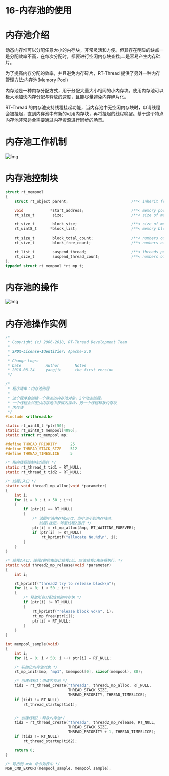 # 16-内存池的使用

# 内存池介绍

动态内存堆可以分配任意大小的内存块，非常灵活和方便。但其存在明显的缺点一是分配效率不高，在每次分配时，都要进行空闲内存块查找;二是容易产生内存碎片。

为了提高内存分配的效率，并且避免内存碎片，RT-Thread 提供了另外一种内存管理方法:内存池(Memory Pool)

内存池是一种内存分配方式，用于分配大量大小相同的小内存块。使用内存池可以极大地加快内存分配与释放的速度，且能尽量避免内存碎片化。

RT-Thread 的内存池支持线程挂起功能，当内存池中无空闲内存块时，申请线程会被挂起，直到内存池中有新的可用内存块，再将挂起的线程唤醒。基于这个特点内存池非常适合需要通过内存资源进行同步的场景。

# 内存池工作机制


![Img](/00-嵌入式软件工程师/05-RT_Thread/02-RT_Thread官方入门教程/16-内存池的使用/FILES/16-内存池的使用.md/img-20230421213648.png)


# 内存池控制块

```C
struct rt_mempool
{
    struct rt_object parent;                            /**< inherit from rt_object */

    void            *start_address;                     /**< memory pool start */
    rt_size_t        size;                              /**< size of memory pool */

    rt_size_t        block_size;                        /**< size of memory blocks */
    rt_uint8_t      *block_list;                        /**< memory blocks list */

    rt_size_t        block_total_count;                 /**< numbers of memory block */
    rt_size_t        block_free_count;                  /**< numbers of free memory block */

    rt_list_t        suspend_thread;                    /**< threads pended on this resource */
    rt_size_t        suspend_thread_count;              /**< numbers of thread pended on this resource */
};
typedef struct rt_mempool *rt_mp_t;
```


# 内存池的操作

![Img](/00-嵌入式软件工程师/05-RT_Thread/02-RT_Thread官方入门教程/16-内存池的使用/FILES/16-内存池的使用.md/img-20230421214239.png)


# 内存池操作实例

```C
/* 
 * Copyright (c) 2006-2018, RT-Thread Development Team 
 * 
 * SPDX-License-Identifier: Apache-2.0 
 * 
 * Change Logs: 
 * Date           Author       Notes 
 * 2018-08-24     yangjie      the first version 
 */ 

/*
 * 程序清单：内存池例程
 *
 * 这个程序会创建一个静态的内存池对象，2个动态线程。
 * 一个线程会试图从内存池中获得内存块，另一个线程释放内存块
 * 内存块
 */
#include <rtthread.h>

static rt_uint8_t *ptr[50];
static rt_uint8_t mempool[4096];
static struct rt_mempool mp;

#define THREAD_PRIORITY      25
#define THREAD_STACK_SIZE    512
#define THREAD_TIMESLICE     5

/* 指向线程控制块的指针 */
static rt_thread_t tid1 = RT_NULL;
static rt_thread_t tid2 = RT_NULL;

/* 线程1入口 */
static void thread1_mp_alloc(void *parameter)
{
    int i;
    for (i = 0 ; i < 50 ; i++)
    {
        if (ptr[i] == RT_NULL)
        {
            /* 试图申请内存块50次，当申请不到内存块时，
               线程1挂起，转至线程2运行 */
            ptr[i] = rt_mp_alloc(&mp, RT_WAITING_FOREVER);
            if (ptr[i] != RT_NULL)
                rt_kprintf("allocate No.%d\n", i);
        }
    }
}

/* 线程2入口，线程2的优先级比线程1低，应该线程1先获得执行。*/
static void thread2_mp_release(void *parameter)
{
    int i;

    rt_kprintf("thread2 try to release block\n");
    for (i = 0; i < 50 ; i++)
    {
        /* 释放所有分配成功的内存块 */
        if (ptr[i] != RT_NULL)
        {
            rt_kprintf("release block %d\n", i);
            rt_mp_free(ptr[i]);
            ptr[i] = RT_NULL;
        }
    }
}

int mempool_sample(void)
{
    int i;
    for (i = 0; i < 50; i ++) ptr[i] = RT_NULL;

    /* 初始化内存池对象 */
    rt_mp_init(&mp, "mp1", &mempool[0], sizeof(mempool), 80);

    /* 创建线程1：申请内存池 */
    tid1 = rt_thread_create("thread1", thread1_mp_alloc, RT_NULL,
                            THREAD_STACK_SIZE,
                            THREAD_PRIORITY, THREAD_TIMESLICE);
    if (tid1 != RT_NULL)
        rt_thread_startup(tid1);


    /* 创建线程2：释放内存池*/
    tid2 = rt_thread_create("thread2", thread2_mp_release, RT_NULL,
                            THREAD_STACK_SIZE,
                            THREAD_PRIORITY + 1, THREAD_TIMESLICE);
    if (tid2 != RT_NULL)
        rt_thread_startup(tid2);

    return 0;
}

/* 导出到 msh 命令列表中 */
MSH_CMD_EXPORT(mempool_sample, mempool sample);

```
























